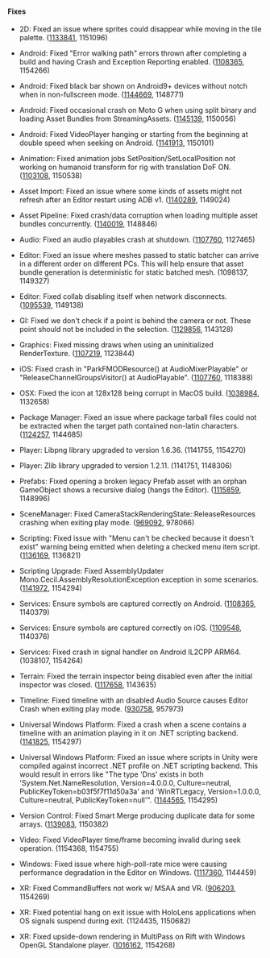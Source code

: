 #### Fixes

*   2D: Fixed an issue where sprites could disappear while moving in the tile palette. ([1133841](https://issuetracker.unity3d.com/issues/tilemap-selected-sprites-disappear-while-moving-in-tile-palette), 1151096)
    
*   Android: Fixed "Error walking path" errors thrown after completing a build and having Crash and Exception Reporting enabled. ([1108365](https://issuetracker.unity3d.com/issues/android-error-walking-path-errors-thrown-after-completing-a-build-and-having-crash-and-exception-reporting-enabled), 1154266)
    
*   Android: Fixed black bar shown on Android9+ devices without notch when in non-fullscreen mode. ([1144669](https://issuetracker.unity3d.com/issues/android-android-9-devices-with-a-notch-are-not-in-full-screen-black-bar-is-visible-at-the-bottom-of-the-screen), 1148771)
    
*   Android: Fixed occasional crash on Moto G when using split binary and loading Asset Bundles from StreamingAssets. ([1145139](https://issuetracker.unity3d.com/issues/android-native-crash-on-moto-g-when-loading-assets-of-an-asset-bundle-from-an-obb), 1150056)
    
*   Android: Fixed VideoPlayer hanging or starting from the beginning at double speed when seeking on Android. ([1141913](https://issuetracker.unity3d.com/issues/android-videoplayer-hangs-or-starts-from-the-beginning-at-double-speed-when-seeking-on-android), 1150101)
    
*   Animation: Fixed animation jobs SetPosition/SetLocalPosition not working on humanoid transform for rig with translation DoF ON. ([1103108](https://issuetracker.unity3d.com/issues/bone-animation-fails-to-work-on-gameobjects-when-animations-is-scripted), 1150538)
    
*   Asset Import: Fixed an issue where some kinds of assets might not refresh after an Editor restart using ADB v1. ([1140289](https://issuetracker.unity3d.com/issues/assetdatabase-does-not-refresh-asset-after-editor-restart), 1149024)
    
*   Asset Pipeline: Fixed crash/data corruption when loading multiple asset bundles concurrently. ([1140019](https://issuetracker.unity3d.com/issues/mobile-crash-in-resize-initialized-inlined-construct-at-constructorutility-dot-h-using-assetbundle-dot-loadassetasync), 1148846)
    
*   Audio: Fixed an audio playables crash at shutdown. ([1107760](https://issuetracker.unity3d.com/issues/ios-crash-in-parkfmodresource-at-audiomixerplayable-or-releasechannelgroupsvisitor-at-audioplayable-when-unloading-fmod), 1127465)
    
*   Editor: Fixed an issue where meshes passed to static batcher can arrive in a different order on different PCs. This will help ensure that asset bundle generation is deterministic for static batched mesh. (1098137, 1149327)
    
*   Editor: Fixed collab disabling itself when network disconnects. ([1095539](https://issuetracker.unity3d.com/issues/collaborate-turns-itself-off), 1149138)
    
*   GI: Fixed we don't check if a point is behind the camera or not. These point should not be included in the selection. ([1129856](https://issuetracker.unity3d.com/issues/probes-light-probes-outside-of-the-viewport-get-selected-while-in-the-edit-mode), 1143128)
    
*   Graphics: Fixed missing draws when using an uninitialized RenderTexture. ([1107219](https://issuetracker.unity3d.com/issues/android-vulkan-raw-image-with-render-texture-causes-ui-elements-to-become-invisible-on-vulkan), 1123844)
    
*   iOS: Fixed crash in "ParkFMODResource() at AudioMixerPlayable" or "ReleaseChannelGroupsVisitor() at AudioPlayable". ([1107760](https://issuetracker.unity3d.com/issues/ios-crash-in-parkfmodresource-at-audiomixerplayable-or-releasechannelgroupsvisitor-at-audioplayable-when-unloading-fmod), 1118388)
    
*   OSX: Fixed the icon at 128x128 being corrupt in MacOS build. ([1038984](https://issuetracker.unity3d.com/issues/macos-deployment-the-icon-at-128x128-is-corrupt-in-macos-build), 1132658)
    
*   Package Manager: Fixed an issue where package tarball files could not be extracted when the target path contained non-latin characters. ([1124257](https://issuetracker.unity3d.com/issues/package-manager-fails-to-resolve-packages-when-the-windows-user-name-contains-non-latin-characters), 1144685)
    
*   Player: Libpng library upgraded to version 1.6.36. (1141755, 1154270)
    
*   Player: Zlib library upgraded to version 1.2.11. (1141751, 1148306)
    
*   Prefabs: Fixed opening a broken legacy Prefab asset with an orphan GameObject shows a recursive dialog (hangs the Editor). ([1115859](https://issuetracker.unity3d.com/issues/prefab-asset-with-orphan-gameobject-creates-dummy-root-in-prefab-mode-but-shows-only-one-child-under-it-and-spews-errors), 1148996)
    
*   SceneManager: Fixed CameraStackRenderingState::ReleaseResources crashing when exiting play mode. ([969092](https://issuetracker.unity3d.com/issues/camerastackrenderingstate-releaseresources-crash-when-exiting-play-mode), 978066)
    
*   Scripting: Fixed issue with "Menu can't be checked because it doesn't exist" warning being emitted when deleting a checked menu item script. ([1136169](https://issuetracker.unity3d.com/issues/deleting-script-of-a-checked-menuitem-results-in-cant-be-checked-because-it-doesnt-exist-error), 1136821)
    
*   Scripting Upgrade: Fixed AssemblyUpdater Mono.Cecil.AssemblyResolutionException exception in some scenarios. ([1141972](https://issuetracker.unity3d.com/issues/assembly-error-thrown-when-re-importing-dll), 1154294)
    
*   Services: Ensure symbols are captured correctly on Android. ([1108365](https://issuetracker.unity3d.com/issues/android-error-walking-path-errors-thrown-after-completing-a-build-and-having-crash-and-exception-reporting-enabled), 1140379)
    
*   Services: Ensure symbols are captured correctly on iOS. ([1109548](https://issuetracker.unity3d.com/issues/ios-automatic-dsym-uploading-doesnt-log-on-first-build-or-archive), 1140376)
    
*   Services: Fixed crash in signal handler on Android IL2CPP ARM64. (1038107, 1154264)
    
*   Terrain: Fixed the terrain inspector being disabled even after the initial inspector was closed. ([1117658](https://issuetracker.unity3d.com/issues/terrain-paint-functionality-is-disabled-in-second-inspector-when-you-close-initial-inspector), 1143635)
    
*   Timeline: Fixed timeline with an disabled Audio Source causes Editor Crash when exiting play mode. ([930758](https://issuetracker.unity3d.com/issues/timeline-timeline-with-a-disabled-audio-source-causes-editor-crash-when-exiting-play-mode), 957973)
    
*   Universal Windows Platform: Fixed a crash when a scene contains a timeline with an animation playing in it on .NET scripting backend. ([1141825](https://issuetracker.unity3d.com/issues/uwp-dot-net-player-crashes-when-active-scene-has-a-timeline-with-animition-playing), 1154297)
    
*   Universal Windows Platform: Fixed an issue where scripts in Unity were compiled against incorrect .NET profile on .NET scripting backend. This would result in errors like "The type 'Dns' exists in both 'System.Net.NameResolution, Version=4.0.0.0, Culture=neutral, PublicKeyToken=b03f5f7f11d50a3a' and 'WinRTLegacy, Version=1.0.0.0, Culture=neutral, PublicKeyToken=null'". ([1144565](https://issuetracker.unity3d.com/issues/uwp-dot-net-building-procces-fails-when-using-system-dot-net-dot-dns-class), 1154295)
    
*   Version Control: Fixed Smart Merge producing duplicate data for some arrays. ([1139083](https://issuetracker.unity3d.com/issues/unityyamlmerge-duplicate-chunk-in-the-output-file), 1150382)
    
*   Video: Fixed VideoPlayer time/frame becoming invalid during seek operation. (1154368, 1154755)
    
*   Windows: Fixed issue where high-poll-rate mice were causing performance degradation in the Editor on Windows. ([1117360](https://issuetracker.unity3d.com/issues/input-polling-rates-drastically-decreases-editor-performance), 1144459)
    
*   XR: Fixed CommandBuffers not work w/ MSAA and VR. ([906203](https://issuetracker.unity3d.com/issues/vr-commandbuffers-dont-work-w-slash-msaa-and-vr), 1154269)
    
*   XR: Fixed potential hang on exit issue with HoloLens applications when OS signals suspend during exit. (1124435, 1150682)
    
*   XR: Fixed upside-down rendering in MultiPass on Rift with Windows OpenGL Standalone player. ([1016162](https://issuetracker.unity3d.com/issues/opengl-multipass-upside-down-rendering-in-multipass-on-rift-with-windows-opengl-standalone-player), 1154268)